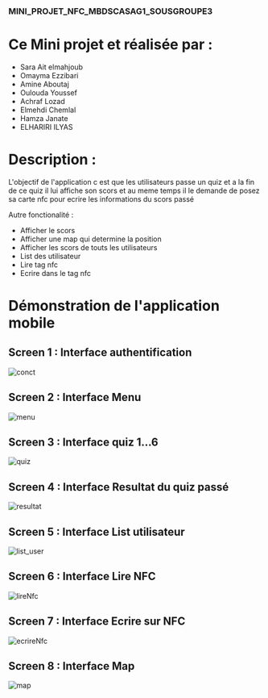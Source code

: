###  MINI_PROJET_NFC_MBDSCASAG1_SOUSGROUPE3

# Ce Mini projet et réalisée par : 
   - Sara Ait elmahjoub  
   - Omayma Ezzibari  
   - Amine Aboutaj  
   - Oulouda Youssef
   - Achraf Lozad
   - Elmehdi Chemlal
   - Hamza Janate
   - ELHARIRI ILYAS
    
# Description :
L'objectif de l'application c est que les utilisateurs passe un quiz et a la fin de ce quiz il lui affiche son scors et au meme temps il le demande de posez sa carte nfc pour ecrire les informations du scors passé

Autre fonctionalité :
- Afficher le scors 
- Afficher une map qui determine la position
- Afficher les scors de touts les utilisateurs
- List des utilisateur
- Lire tag nfc
- Ecrire dans le tag nfc
  
 
# Démonstration de l'application mobile
 ## Screen 1 : Interface authentification
![conct](https://user-images.githubusercontent.com/101406507/215862948-d43a7ced-1288-477f-afea-96f47e38e0df.jpeg)
 ## Screen 2 : Interface Menu
![menu](https://user-images.githubusercontent.com/101406507/215862966-33b202b4-ce49-4124-9f35-394df28ef406.jpeg)
 ## Screen 3 : Interface quiz 1...6
![quiz](https://user-images.githubusercontent.com/101406507/215863325-9d90ae02-e8b0-4bbb-98e9-cda1b26a5993.jpeg)
 ## Screen 4 : Interface Resultat du quiz passé
![resultat](https://user-images.githubusercontent.com/101406507/215863037-edd172e8-a016-4145-9831-3314053f8a3e.jpeg)
 ## Screen 5 : Interface List utilisateur
![list_user](https://user-images.githubusercontent.com/101406507/215863062-0bdcdebd-cab7-4e00-8c00-8fd20c864ee3.jpeg)
 ## Screen 6 : Interface Lire NFC
![lireNfc](https://user-images.githubusercontent.com/101406507/215863097-3f9aab57-1008-4dc0-aba0-bb7acbabaf8b.jpeg)
 ## Screen 7 : Interface Ecrire sur NFC
![ecrireNfc](https://user-images.githubusercontent.com/101406507/215863210-91791aca-4679-4221-aa79-4c5ac068e242.jpeg)
 ## Screen 8 : Interface Map
![map](https://user-images.githubusercontent.com/101406507/215863346-d9266839-7fbb-4ad9-8122-65d259c744e6.jpeg)




 

 
